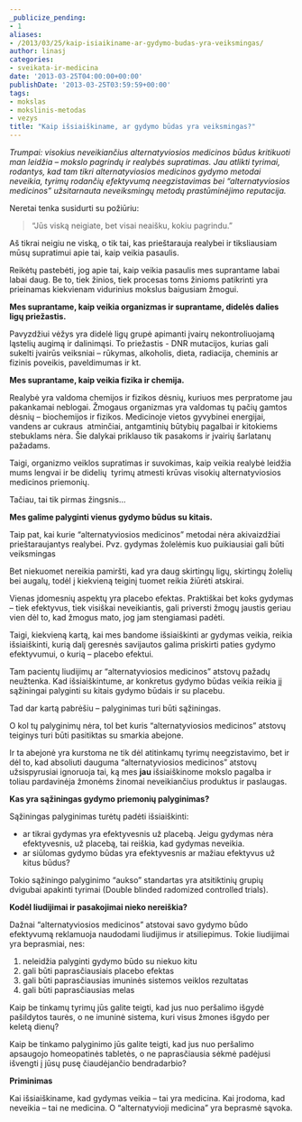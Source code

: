```yaml
---
_publicize_pending:
- 1
aliases:
- /2013/03/25/kaip-isiaikiname-ar-gydymo-budas-yra-veiksmingas/
author: linasj
categories:
- sveikata-ir-medicina
date: '2013-03-25T04:00:00+00:00'
publishDate: '2013-03-25T03:59:59+00:00'
tags:
- mokslas
- mokslinis-metodas
- vezys
title: "Kaip išsiaiškiname, ar gydymo būdas yra veiksmingas?"
---
```


*Trumpai: visokius neveikiančius alternatyviosios medicinos būdus kritikuoti man leidžia – mokslo pagrindų ir realybės supratimas. Jau atlikti tyrimai, rodantys, kad tam tikri alternatyviosios medicinos gydymo metodai neveikia, tyrimų rodančių efektyvumą neegzistavimas bei “alternatyviosios medicinos” užsitarnauta neveiksmingų metodų prastūminėjimo reputacija.*

 Neretai tenka susidurti su požiūriu: 

 
>  “Jūs viską neigiate, bet visai neaišku, kokiu pagrindu.”
> 
> 

 Aš tikrai neigiu ne viską, o tik tai, kas prieštarauja realybei ir tiksliausiam mūsų supratimui apie tai, kaip veikia pasaulis.

 Reikėtų pastebėti, jog apie tai, kaip veikia pasaulis mes suprantame labai labai daug. Be to, tiek žinios, tiek procesas toms žinioms patikrinti yra prieinamas kiekvienam vidurinius mokslus baigusiam žmogui.

 **Mes suprantame, kaip veikia organizmas ir suprantame, didelės dalies ligų priežastis.**

 Pavyzdžiui vėžys yra didelė ligų grupė apimanti įvairų nekontroliuojamą ląstelių augimą ir dalinimąsi. To priežastis - DNR mutacijos, kurias gali sukelti įvairūs veiksniai – rūkymas, alkoholis, dieta, radiacija, cheminis ar fizinis poveikis, paveldimumas ir kt.

 **Mes suprantame, kaip veikia fizika ir chemija.**

 Realybė yra valdoma chemijos ir fizikos dėsnių, kuriuos mes perpratome jau pakankamai neblogai. Žmogaus organizmas yra valdomas tų pačių gamtos dėsnių – biochemijos ir fizikos. Medicinoje vietos gyvybinei energijai, vandens ar cukraus  atminčiai, antgamtinių būtybių pagalbai ir kitokiems stebuklams nėra. Šie dalykai priklauso tik pasakoms ir įvairių šarlatanų pažadams.

 Taigi, organizmo veiklos supratimas ir suvokimas, kaip veikia realybė leidžia mums lengvai ir be didelių  tyrimų atmesti krūvas visokių alternatyviosios medicinos priemonių.

 Tačiau, tai tik pirmas žingsnis…

 **Mes galime palyginti vienus gydymo būdus su kitais.**

 Taip pat, kai kurie “alternatyviosios medicinos” metodai nėra akivaizdžiai prieštaraujantys realybei. Pvz. gydymas žolelėmis kuo puikiausiai gali būti veiksmingas

 Bet niekuomet nereikia pamiršti, kad yra daug skirtingų ligų, skirtingų žolelių bei augalų, todėl į kiekvieną teiginį tuomet reikia žiūrėti atskirai.

 Vienas įdomesnių aspektų yra placebo efektas. Praktiškai bet koks gydymas – tiek efektyvus, tiek visiškai neveikiantis, gali priversti žmogų jaustis geriau vien dėl to, kad žmogus mato, jog jam stengiamasi padėti. 

 Taigi, kiekvieną kartą, kai mes bandome išsiaiškinti ar gydymas veikia, reikia išsiaiškinti, kurią dalį geresnės savijautos galima priskirti paties gydymo efektyvumui, o kurią – placebo efektui.

 Tam pacientų liudijimų ar “alternatyviosios medicinos” atstovų pažadų neužtenka. Kad išsiaiškintume, ar konkretus gydymo būdas veikia reikia jį sąžiningai palyginti su kitais gydymo būdais ir su placebu.

 Tad dar kartą pabrėšiu – palyginimas turi būti sąžiningas.

 O kol tų palyginimų nėra, tol bet kuris “alternatyviosios medicinos” atstovų teiginys turi būti pasitiktas su smarkia abejone. 

 Ir ta abejonė yra kurstoma ne tik dėl atitinkamų tyrimų neegzistavimo, bet ir dėl to, kad absoliuti dauguma “alternatyviosios medicinos” atstovų užsispyrusiai ignoruoja tai, ką mes **jau** išsiaiškinome mokslo pagalba ir toliau pardavinėja žmonėms žinomai neveikiančius produktus ir paslaugas. 

 **Kas yra sąžiningas gydymo priemonių palyginimas?**

 Sąžiningas palyginimas turėtų padėti išsiaiškinti:

 * ar tikrai gydymas yra efektyvesnis už placebą. Jeigu gydymas nėra efektyvesnis, už placebą, tai reiškia, kad gydymas neveikia.
* ar siūlomas gydymo būdas yra efektyvesnis ar mažiau efektyvus už kitus būdus?

 Tokio sąžiningo palyginimo “aukso” standartas yra atsitiktinių grupių dvigubai apakinti tyrimai (Double blinded radomized controlled trials).

 **Kodėl liudijimai ir pasakojimai nieko nereiškia?**

 Dažnai “alternatyviosios medicinos” atstovai savo gydymo būdo efektyvumą reklamuoja naudodami liudijimus ir atsiliepimus. Tokie liudijimai yra beprasmiai, nes:

1. neleidžia palyginti gydymo būdo su niekuo kitu
2. gali būti paprasčiausiais placebo efektas
3. gali būti paprasčiausias imuninės sistemos veiklos rezultatas
4. gali būti paprasčiausias melas

 Kaip be tinkamų tyrimų jūs galite teigti, kad jus nuo peršalimo išgydė pašildytos taurės, o ne imuninė sistema, kuri visus žmones išgydo per keletą dienų? 

 Kaip be tinkamo palyginimo jūs galite teigti, kad jus nuo peršalimo apsaugojo homeopatinės tabletės, o ne paprasčiausia sėkmė padėjusi išvengti į jūsų pusę čiaudėjančio bendradarbio?

 **Priminimas**

 Kai išsiaiškiname, kad gydymas veikia – tai yra medicina. Kai įrodoma, kad neveikia – tai ne medicina. O “alternatyvioji medicina” yra beprasmė sąvoka.

